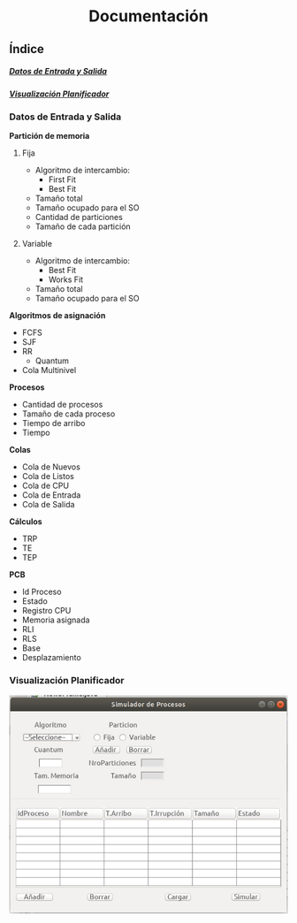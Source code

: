 # <p align="center"> Documentación</p>

## __Índice__
##### [Datos de Entrada y Salida](#id1)
##### [Visualización Planificador](#id2)

### Datos de Entrada y Salida<a name="id1"></a>

__Partición de memoria__
1. Fija
	* Algoritmo de intercambio:
		* First Fit
		* Best Fit
	* Tamaño total
	* Tamaño ocupado para el SO
	* Cantidad de particiones
	* Tamaño de cada partición

2. Variable
	* Algoritmo de intercambio:
		* Best Fit
		* Works Fit
	* Tamaño total
	* Tamaño ocupado para el SO

__Algoritmos de asignación__
* FCFS
* SJF
* RR
	* Quantum
* Cola Multinivel

__Procesos__
* Cantidad de procesos
* Tamaño de cada proceso
* Tiempo de arribo
* Tiempo 

__Colas__
* Cola de Nuevos
* Cola de Listos
* Cola de CPU
* Cola de Entrada
* Cola de Salida

__Cálculos__
* TRP
* TE
* TEP

__PCB__
* Id Proceso
* Estado
* Registro CPU
* Memoria asignada
* RLI
* RLS
* Base
* Desplazamiento

### Visualización Planificador<a name="id2"></a>

![alt text](https://github.com/cristianalexs96/SO-C1G2/blob/master/Documentacion/img1.jpeg "Pantalla entrada de Datos")

